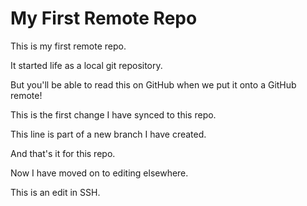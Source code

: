 # My First Remote Repo

This is my first remote repo.

It started life as a local git repository.

But you'll be able to read this on GitHub when we put it onto a GitHub remote!

This is the first change I have synced to this repo.

This line is part of a new branch I have created.

And that's it for this repo.

Now I have moved on to editing elsewhere.

This is an edit in SSH.
